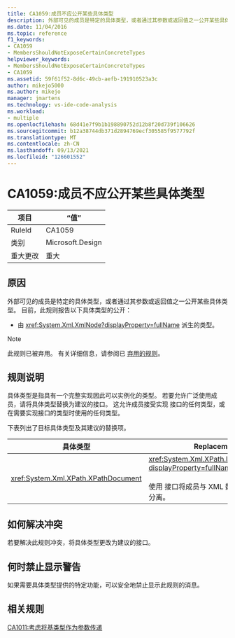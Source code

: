```yaml
---
title: CA1059:成员不应公开某些具体类型
description: 外部可见的成员是特定的具体类型，或者通过其参数或返回值之一公开某些具体类型。
ms.date: 11/04/2016
ms.topic: reference
f1_keywords:
- CA1059
- MembersShouldNotExposeCertainConcreteTypes
helpviewer_keywords:
- MembersShouldNotExposeCertainConcreteTypes
- CA1059
ms.assetid: 59f61f52-8d6c-49cb-aefb-191910523a3c
author: mikejo5000
ms.author: mikejo
manager: jmartens
ms.technology: vs-ide-code-analysis
ms.workload:
- multiple
ms.openlocfilehash: 68d41e7f9b1b198890752d12b8f20d739f106626
ms.sourcegitcommit: b12a38744db371d2894769ecf305585f9577792f
ms.translationtype: MT
ms.contentlocale: zh-CN
ms.lasthandoff: 09/13/2021
ms.locfileid: "126601552"
---
```

# <a name="ca1059-members-should-not-expose-certain-concrete-types"></a>CA1059:成员不应公开某些具体类型

|项目|“值”|
|-|-|
|RuleId|CA1059|
|类别|Microsoft.Design|
|重大更改|重大|

## <a name="cause"></a>原因
外部可见的成员是特定的具体类型，或者通过其参数或返回值之一公开某些具体类型。 目前，此规则报告以下具体类型的公开：

- 由 <xref:System.Xml.XmlNode?displayProperty=fullName> 派生的类型。

> [!NOTE]
> 此规则已被弃用。 有关详细信息，请参阅已 [弃用的规则](fxcop-unported-deprecated-rules.md)。

## <a name="rule-description"></a>规则说明
具体类型是指具有一个完整实现因此可以实例化的类型。 若要允许广泛使用成员，请将具体类型替换为建议的接口。 这允许成员接受实现 接口的任何类型，或在需要实现接口的类型时使用的任何类型。

下表列出了目标具体类型及其建议的替换项。

|具体类型|Replacement|
|-------------------|-----------------|
|<xref:System.Xml.XPath.XPathDocument>|<xref:System.Xml.XPath.IXPathNavigable?displayProperty=fullName>.<br /><br /> 使用 接口将成员与 XML 数据源的特定实现分离。|

## <a name="how-to-fix-violations"></a>如何解决冲突
若要解决此规则冲突，将具体类型更改为建议的接口。

## <a name="when-to-suppress-warnings"></a>何时禁止显示警告
如果需要具体类型提供的特定功能，可以安全地禁止显示此规则的消息。

## <a name="related-rules"></a>相关规则
[CA1011:考虑将基类型作为参数传递](../code-quality/ca1011.md)

